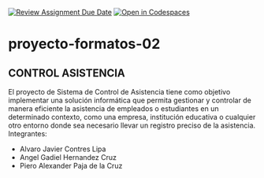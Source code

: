 [![Review Assignment Due Date](https://classroom.github.com/assets/deadline-readme-button-22041afd0340ce965d47ae6ef1cefeee28c7c493a6346c4f15d667ab976d596c.svg)](https://classroom.github.com/a/-i7BWR5S)
[![Open in Codespaces](https://classroom.github.com/assets/launch-codespace-2972f46106e565e64193e422d61a12cf1da4916b45550586e14ef0a7c637dd04.svg)](https://classroom.github.com/open-in-codespaces?assignment_repo_id=17274511)
# proyecto-formatos-02


## **CONTROL ASISTENCIA**

El proyecto de Sistema de Control de Asistencia tiene como objetivo implementar una solución informática que permita gestionar y controlar de manera eficiente la asistencia de empleados o estudiantes en un determinado contexto, como una empresa, institución educativa o cualquier otro entorno donde sea necesario llevar un registro preciso de la asistencia. Integrantes:

* Alvaro Javier Contres Lipa
* Angel Gadiel Hernandez Cruz
* Piero Alexander Paja de la Cruz